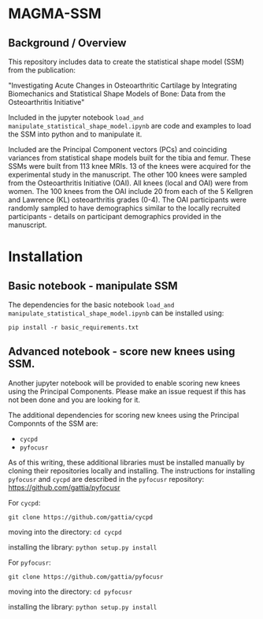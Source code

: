 # MAGMA-SSM
## Background / Overview
This repository includes data to create the statistical shape model (SSM) from the publication: 

"Investigating Acute Changes in Osteoarthritic Cartilage by Integrating Biomechanics and Statistical Shape Models of Bone: Data from the Osteoarthritis Initiative"

Included in the jupyter notebook `load_and manipulate_statistical_shape_model.ipynb` are code and examples to load the SSM into python and to manipulate it. 

Included are the Principal Component vectors (PCs) and coinciding variances from statistical shape models built for the tibia and femur. These SSMs were built from 113 knee MRIs. 13 of the knees were acquired for the experimental study in the manuscript. The other 100 knees were sampled from the Osteoarthritis Initiative (OAI). All knees (local and OAI) were from women. The 100 knees from the OAI include 20 from each of the 5 Kellgren and Lawrence (KL) osteoarthritis grades (0-4). The OAI participants were randomly sampled to have demographics similar to the locally recruited participants - details on participant demographics provided in the manuscript. 

# Installation
## Basic notebook - manipulate SSM
The dependencies for the basic notebook `load_and manipulate_statistical_shape_model.ipynb` can be installed using:

 `pip install -r basic_requirements.txt`


## Advanced notebook - score new knees using SSM. 
Another jupyter notebook will be provided to enable scoring new knees using the Principal Components. Please make an issue request if this has not been done and you are looking for it. 

The additional dependencies for scoring new knees using the Principal Componnts of the SSM are: 
- `cycpd`
- `pyfocusr`

As of this writing, these additional libraries must be installed manually by cloning their repositories locally and installing. The instructions for installing `pyfocusr` and `cycpd` are described in the `pyfocusr` repository: https://github.com/gattia/pyfocusr 

For `cycpd`:

`git clone https://github.com/gattia/cycpd`

moving into the directory: 
`cd cycpd`

installing the library: 
`python setup.py install`

For `pyfocusr`:

`git clone https://github.com/gattia/pyfocusr`

moving into the directory: 
`cd pyfocusr`

installing the library: 
`python setup.py install`